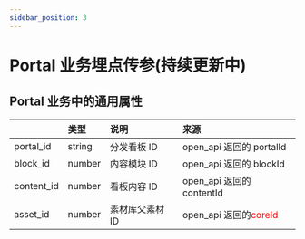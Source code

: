 ```yaml
---
sidebar_position: 3
---
```


# Portal 业务埋点传参(持续更新中)

## Portal 业务中的通用属性

|            | 类型   | 说明            | 来源                                           |
| :--------- | :----- | :-------------- | :--------------------------------------------- |
| portal_id  | string | 分发看板 ID     | open_api 返回的 portalId                       |
| block_id   | number | 内容模块 ID     | open_api 返回的 blockId                        |
| content_id | number | 看板内容 ID     | open_api 返回的 contentId                      |
| asset_id   | number | 素材库父素材 ID | open_api 返回的<font color='red'>coreId</font> |
